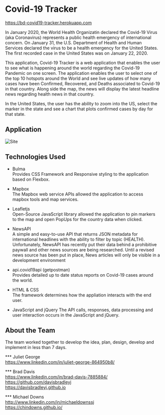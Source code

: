 # Covid-19 Tracker
https://bd-covid19-tracker.herokuapp.com

In January 2020, the World Health Organizatin declared the Covid-19 Virus (aka Coronavirus) represents a public health emergency of international concern. On January 31, the U.S. Department of Health and Human Services declared the virus to be a health emergency for the United States.  The first recorded case in the United States was on January 22, 2020.

This application, Covid-19 Tracker is a web application that enables the user to see what is happening around the world regarding the Covid-19 Pandemic on one screen.  The application enables the user to select one of the top 10 hotspots around the World and see live updates of how many cases have been Confirmed, Recovered, and Deaths associated to Covid-19 in that country.  Along side the map, the news will display the latest headline news regarding health news in that country.

In the United States, the user has the ability to zoom into the US, select the marker in the state and see a chart that plots confirmed cases by day for that state. 

## Application 
![Site](assets/images/covid-19-animated-app.gif)

## Technologies Used
* Bulma   
Provides CSS Framework and Responsive styling to the application based on Flexbox.

* Mapbox   
The Mapbox web service APIs allowed the application to access mapbox tools and map services.

* Leafletjs   
Open-Source JavaScript library allowed the application to pin markers to the map and open PopUps for the country data when clicked.

* NewsAPI   
A simple and easy-to-use API that returns JSON metadata for international headlines with the ability to filter by topic (HEALTH). Unfortunately, NewsAPI has recently put their data behind a prohibitive paywall and other news sources are being researched.  Until a revised news source has been put in place, News articles will only be visible in a development environment

* api.covid19api (getpostman)   
Provides detailed up to date status reports on Covid-19 cases around the world.

* HTML & CSS  
The framework determines how the appliation interacts with the end user.

* JavaScript and jQuery
The API calls, responses, data processing and user interaction occurs in the JavaScript and jQuery.

## About the Team
The team worked together to develop the idea, plan, design, develop and implement in less than 7 days.

*** Juliet George   
https://www.linkedin.com/in/juliet-george-864950b8/   


*** Brad Davis  
https://www.linkedin.com/in/brad-davis-7885884/   
https://github.com/davisbradleyj   
https://davisbradleyj.github.io   


*** Michael Downs   
http://www.linkedin.com/in/michaeldownssj   
https://chindowns.github.io/ 





